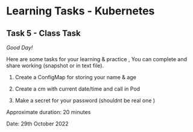 # Learning Tasks - Kubernetes

## Task 5 - Class Task 
*Good Day!* 

Here are some tasks for your learning & practice , You can complete and share working (snapshot or in text file).


1. Create a ConfigMap for storing your name & age 

2. Create a cm with current date/time and call in Pod

3. Make a secret for your password (shouldnt be real one )


Approximate duration: 20 minutes 


Date: 29th October 2022

